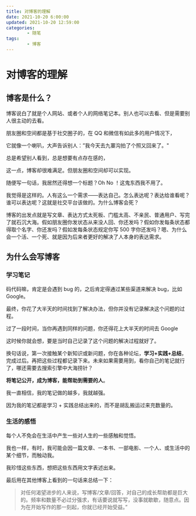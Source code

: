 ```yaml
---
title: 对博客的理解
date: 2021-10-20 6:00:00
updated: 2021-10-20 12:59:00
categories:
        - 随笔
tags:
        - 博客
---
```


# 对博客的理解

## 博客是什么？

博客说白了就是个人网站、或者个人的网络笔记本。别人也可以去看、但是需要别人很主动的去看。

朋友圈和空间都是基于社交圈子的，在 QQ 和微信有如此多的用户情况下，

它就像一个喇叭，大声告诉别人：”我今天去九寨沟拍了个照又回来了。"

总是希望别人看到，总是想要有点存在感的，

这一点，博客却很难满足。但朋友圈和空间却可以实现。

随便写一句话，我居然还得想一个标题？Oh No ！这鬼东西我不用了。

我觉得是这样的。人有这么一个需求——表达自己。怎么表达呢？表达给谁看呢？谁可以表达呢？这就是社交平台该做的。为什么博客会死？

博客的出发点就是写文章、表达方式太死板、门槛太高、不亲民、普通用户、写完了就石沉大海。假如朋友圈你发状态从来没人回、你还发吗？假如你发每条状态都得取个名字、你还发吗？假如发每条状态规定你写 500 字你还发吗？嗯、为什么会一个活、一个死、就是因为后来者更好的解决了人本身的表达需求。

## 为什么会写博客

### 学习笔记

码代码嘛，肯定是会遇到 bug 的，之后肯定得通过某些渠道来解决 bug，比如 Google。

最终，你花了大半天的时间找到了解决办法，但你并没有记录解决这个问题的过程。

过了一段时间，当你再遇到同样的问题，你还得花上大半天的时间去 Google

这时候你就会想，要是当时自己记录了这个问题的解决过程就好了。

换句话说，第一次接触某个新知识或新问题，你在各种论坛，**学习+实践+总结**，完成过后。再把这些过程都记录下来。未来如果需要用到，看你自己的笔记就行了，哪还需要去搜索引擎中大海捞针？

**将笔记公开，成为博客，能帮助到需要的人**。

我一直相信，我的笔记做的越多，我就越强。

因为我的笔记都是学习 + 实践总结出来的，而不是胡乱搬运过来充数量的。

### 生活的感悟

每个人不免会在生活中产生一些对人生的一些感触和觉悟。

我也一样，有时，我可能会因一篇文章、一本书、一部电影、一个人、或生活中的某个细节，而触动我。

我珍惜这些东西，想把这些东西用文字表述出来。

最后用在其他博客上看到的一句话来总结一下：

> 对任何渴望进步的人来说，写博客/文章/回答，对自己的成长帮助都是巨大的。频率和数量不必过分强求，有话要说就写写，没事就歇歇，随意点。因为在开始写作的那一刻起，你就已经开始受益。”
